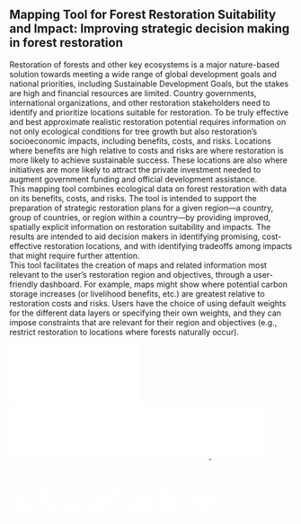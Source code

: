 ## Mapping Tool for Forest Restoration Suitability and Impact: Improving strategic decision making in forest restoration

Restoration of forests and other key ecosystems is a major nature-based solution towards meeting a wide range of global development goals and national priorities, including Sustainable Development Goals, but the stakes are high and financial resources are limited. Country governments, international organizations, and other restoration stakeholders need to identify and prioritize locations suitable for restoration. To be truly effective and best approximate realistic restoration potential requires information on not only ecological conditions for tree growth but also restoration’s socioeconomic impacts, including benefits, costs, and risks. Locations where benefits are high relative to costs and risks are where restoration is more likely to achieve sustainable success. These locations are also where initiatives are more likely to attract the private investment needed to augment government funding and official development assistance.  
This mapping tool combines ecological data on forest restoration with data on its benefits, costs, and risks. The tool is intended to support the preparation of strategic restoration plans for a given region—a country, group of countries, or region within a country—by providing improved, spatially explicit information on restoration suitability and impacts. The results are intended to aid decision makers in identifying promising, cost-effective restoration locations, and with identifying tradeoffs among impacts that might require further attention.   
This tool facilitates the creation of maps and related information most relevant to the user’s restoration region and objectives, through a user-friendly dashboard. For example, maps might show where potential carbon storage increases (or livelihood benefits, etc.) are greatest relative to restoration costs and risks. Users have the choice of using default weights for the different data layers or specifying their own weights, and they can impose constraints that are relevant for their region and objectives (e.g., restrict restoration to locations where forests naturally occur).

<div style="inline-block">
    <a href="https://duke.edu">
        <img 
            src="https://raw.githubusercontent.com/12rambau/restoration_planning_module/master/utils/duke.png" 
            alt="SEPAL_logo" 
            height="100" 
            class="ma-3"
        />
    </a>
    <a href="http://english.pku.edu.cn">
        <img 
            src="https://raw.githubusercontent.com/12rambau/restoration_planning_module/master/utils/peking.png" 
            alt="SEPAL_logo" 
            height="100" 
            class="ma-3"
        />
    </a>
    <a href="https://sig-gis.com">
        <img 
            src="https://raw.githubusercontent.com/12rambau/restoration_planning_module/master/utils/sig.png" 
            alt="SEPAL_logo" 
            height="100" 
            class="ma-3"
        />
    </a>
    <a href="https://www.silvacarbon.org">
        <img 
            src="https://raw.githubusercontent.com/12rambau/restoration_planning_module/master/utils/SilvaCarbon.png" 
            alt="SEPAL_logo" 
            height="100" 
            class="ma-3"
        />
    </a>
</div>
